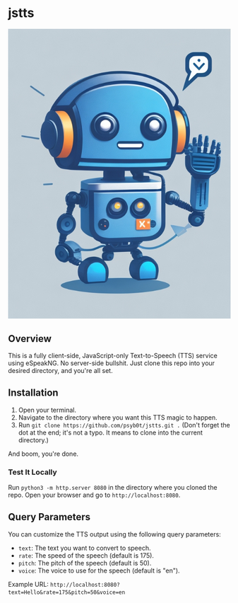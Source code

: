 # jstts

![jstts](./assets/jstts.jpg)

## Overview

This is a fully client-side, JavaScript-only Text-to-Speech (TTS) service using eSpeakNG. No server-side bullshit. Just clone this repo into your desired directory, and you're all set.

## Installation

1. Open your terminal.
2. Navigate to the directory where you want this TTS magic to happen.
3. Run `git clone https://github.com/psyb0t/jstts.git .` (Don't forget the dot at the end; it's not a typo. It means to clone into the current directory.)

And boom, you're done.

### Test It Locally

Run `python3 -m http.server 8080` in the directory where you cloned the repo. Open your browser and go to `http://localhost:8080`.

## Query Parameters

You can customize the TTS output using the following query parameters:

- `text`: The text you want to convert to speech.
- `rate`: The speed of the speech (default is 175).
- `pitch`: The pitch of the speech (default is 50).
- `voice`: The voice to use for the speech (default is "en").

Example URL: `http://localhost:8080?text=Hello&rate=175&pitch=50&voice=en`
